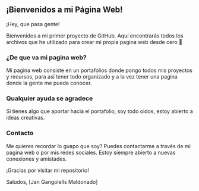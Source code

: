 ## ¡Bienvenidos a mi Página Web!

¡Hey, que pasa gente!

Bienvenidos a mi primer proyecto de GitHub. Aquí encontrarás todos los archivos que he utilizado para crear mi propia pagina web desde cero 🚀


### ¿De que va mi pagina web?

Mi pagina web consiste en un portafolios donde pongo todos mis proyectos y recursos, para así tener todo organizado y a la vez tener una pagina donde la gente me pueda conocer.

### Qualquier ayuda se agradece
Si tienes algo que aportar hacia el portafolio, soy todo oidos, estoy abierto a ideas creativas.

### Contacto
Me quieres recordar lo guapo que soy? Puedes contactarme a través de mi página web o por mis redes sociales. Estoy siempre abierto a nuevas conexiones y amistades.

¡Gracias por visitar mi repositorio!

Saludos,
[Jan Gangolells Maldonado]